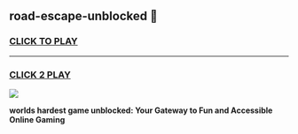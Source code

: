 
## road-escape-unblocked 👋
<h3>
<a href="https://premium.freeplayer.one?title=road-escape-unblocked&ref=14F">CLICK TO PLAY</a></h3>
<hr>

<h3>
<a href="https://premium.freeplayer.one?title=road-escape-unblocked&ref=14F">CLICK 2 PLAY</a>
  
</h3>

<a href="https://premium.freeplayer.one?title=road-escape-unblocked&ref=12F/"><img src="https://clearcache.store/games.png"></a>


**worlds hardest game unblocked: Your Gateway to Fun and Accessible Online Gaming**
